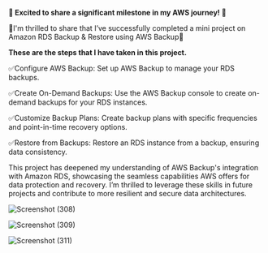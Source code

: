 **🎉 Excited to share a significant milestone in my AWS journey! 🎉**

🎉I'm thrilled to share that I’ve successfully completed a mini project on Amazon RDS Backup & Restore using AWS Backup🎉

**These are the steps that I have taken in this project.**

✅Configure AWS Backup: Set up AWS Backup to manage your RDS backups.

✅Create On-Demand Backups: Use the AWS Backup console to create on-demand backups for your RDS instances.

✅Customize Backup Plans: Create backup plans with specific frequencies and point-in-time recovery options.

✅Restore from Backups: Restore an RDS instance from a backup, ensuring data consistency.


This project has deepened my understanding of AWS Backup's integration with Amazon RDS, showcasing the seamless capabilities AWS offers for data protection and recovery. I’m thrilled to leverage these skills in future projects and contribute to more resilient and secure data architectures.

![Screenshot (308)](https://github.com/user-attachments/assets/1c0d24d0-ba06-4a56-bf35-aee146657c49)

![Screenshot (309)](https://github.com/user-attachments/assets/7acc8010-fa9c-4cbd-b0f9-14dae0cb7bad)

![Screenshot (311)](https://github.com/user-attachments/assets/cd6b554c-8eca-4e40-83f8-bbad92d27980)
